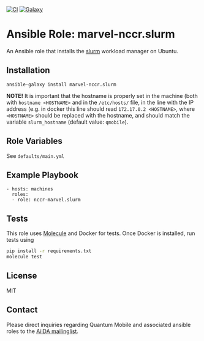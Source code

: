 [![CI](https://github.com/marvel-nccr/ansible-role-slurm/workflows/CI/badge.svg)](https://github.com/marvel-nccr/ansible-role-slurm/actions)
[![Galaxy](https://img.shields.io/badge/Galaxy-marvel--nccr.slurm-blue)](https://galaxy.ansible.com/marvel-nccr/slurm)

# Ansible Role: marvel-nccr.slurm

An Ansible role that installs the [slurm](https://slurm.schedmd.com/) workload manager on Ubuntu.

## Installation

`ansible-galaxy install marvel-nccr.slurm`

**NOTE!** It is important that the hostname is properly set in the machine
(both with `hostname <HOSTNAME>` and in the `/etc/hosts/` file, in the line with the IP address (e.g. in docker this line should read `172.17.0.2 <HOSTNAME>`, where `<HOSTNAME>` should be replaced with the hostname, and should match the variable `slurm_hostname` (default value: `qmobile`).

## Role Variables

See `defaults/main.yml`

## Example Playbook

```
- hosts: machines
  roles:
  - role: nccr-marvel.slurm
```

## Tests

This role uses [Molecule](https://molecule.readthedocs.io/en/latest/#) and
Docker for tests. Once Docker is installed, run tests using

```bash
pip install -r requirements.txt
molecule test
```

## License

MIT

## Contact

Please direct inquiries regarding Quantum Mobile and associated ansible roles to the [AiiDA mailinglist](http://www.aiida.net/mailing-list/).
